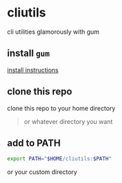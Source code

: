 # cliutils
cli utilities glamorously with gum

## install `gum`
[install instructions](https://github.com/charmbracelet/gum#installation)

## clone this repo
clone this repo to your home directory <br>
> or whatever directory you want

## add to PATH
```bash
export PATH="$HOME/cliutils:$PATH"
```

or your custom directory
